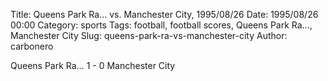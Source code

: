 Title: Queens Park Ra… vs. Manchester City, 1995/08/26
Date: 1995/08/26 00:00
Category: sports
Tags: football, football scores, Queens Park Ra…, Manchester City
Slug: queens-park-ra-vs-manchester-city
Author: carbonero


Queens Park Ra… 1 - 0 Manchester City

